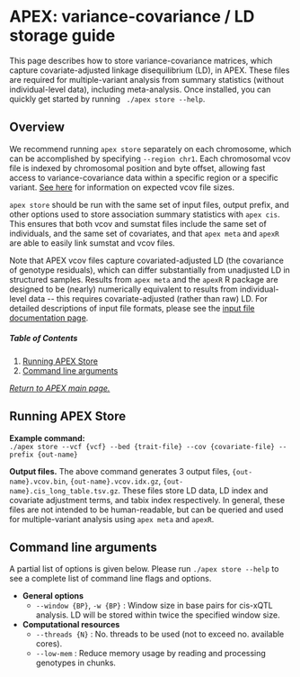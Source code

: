 

# APEX: variance-covariance / LD storage guide
This page describes how to store variance-covariance matrices, which capture covariate-adjusted linkage disequilibrium (LD), in APEX. These files are required for multiple-variant analysis from summary statistics (without individual-level data), including meta-analysis.  Once installed, you can quickly get started by running ` ./apex store --help`. <br />

## Overview
We recommend running `apex store` separately on each chromosome, which can be accomplished by specifying `--region chr1`.  Each chromosomal vcov file is indexed by chromosomal position and byte offset, allowing fast access to variance-covariance data within a specific region or a specific variant.  [See here](/apex/doc/benchmarking/#meta-analysis) for information on expected vcov file sizes. <br />

`apex store` should be run with the same set of input files, output prefix, and other options used to store association summary statistics with `apex cis`.  This ensures that both vcov and sumstat files include the same set of individuals, and the same set of covariates, and that `apex meta` and `apexR` are able to easily link sumstat and vcov files.  <br />

Note that APEX vcov files capture covariated-adjusted LD (the covariance of genotype residuals), which can differ substantially from unadjusted LD in structured samples.  Results from `apex meta` and the `apexR` R package are designed to be (nearly) numerically equivalent to results from individual-level data -- this requires covariate-adjusted (rather than raw) LD.  For detailed descriptions of input file formats, please see the [input file documentation page](/apex/doc/input_files/). <br />

##### Table of Contents  

 1. [Running APEX Store](#running-apex-store)
 2. [Command line arguments](#command-line-arguments)

 [*Return to APEX main page.*](/apex/)

## Running APEX Store
**Example command:** <br />
 `./apex store --vcf {vcf} --bed {trait-file} --cov {covariate-file} --prefix {out-name}` <br />

 **Output files.** The above command generates 3 output files, `{out-name}.vcov.bin`, `{out-name}.vcov.idx.gz`, `{out-name}.cis_long_table.tsv.gz`.  These files store LD data, LD index and covariate adjustment terms, and tabix index respectively. In general, these files are not intended to be human-readable, but can be queried and used for multiple-variant analysis using `apex meta` and `apexR`. <br />

## Command line arguments
A partial list of options is given below.  Please run `./apex store --help` to see a complete list of command line flags and options. 
 - **General options**
	  - `--window {BP}`, `-w {BP}` : Window size in base pairs for cis-xQTL analysis.  LD will be stored within twice the specified window size. 
 - **Computational resources** 
	 - `--threads {N}` : No. threads to be used (not to exceed no. available cores).
	 - `--low-mem` : Reduce memory usage by reading and processing genotypes in chunks.  
